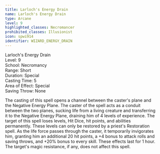 ```yaml
---
title: Larloch's Energy Drain
name: Larloch's Energy Drain
type: Arcane
level: 9
highlighted_classes: Necromancer
prohibited_classes: Illusionist
icon: spwi914
identifier: WIZARD_ENERGY_DRAIN
---
```

Larloch's Energy Drain  
Level: 9  
School: Necromancy  
Range: Short  
Duration: Special  
Casting Time: 5  
Area of Effect: Special  
Saving Throw: None  
  
The casting of this spell opens a channel between the caster's plane and the Negative Energy Plane. The caster of the spell acts as a conduit between the two planes, sucking life from a living creature and transferring it to the Negative Energy Plane, draining him of 4 levels of experience. The target of this spell loses levels, Hit Dice, hit points, and abilities permanently. These levels can only be restored by a priest's Restoration spell. As the life force passes through the caster, it temporarily invigorates him, granting him an additional 20 hit points, a +4 bonus to attack rolls and saving throws, and +20% bonus to every skill. These effects last for 1 hour. The target's magic resistance, if any, does not affect this spell.  
